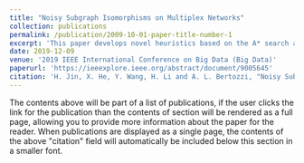 ```yaml
---
title: "Noisy Subgraph Isomorphisms on Multiplex Networks"
collection: publications
permalink: /publication/2009-10-01-paper-title-number-1
excerpt: 'This paper develops novel heuristics based on the A* search algorithm to find noisy subgraph isomorphism on large multiplex networks. This research is part of US Defense Advanced Research Projects Agency (DARPA) – Modelling Adversarial Activity.'
date: 2019-12-09
venue: '2019 IEEE International Conference on Big Data (Big Data)'
paperurl: 'https://ieeexplore.ieee.org/abstract/document/9005645' 
citation: 'H. Jin, X. He, Y. Wang, H. Li and A. L. Bertozzi, "Noisy Subgraph Isomorphisms on Multiplex Networks," 2019 IEEE International Conference on Big Data (Big Data), Los Angeles, CA, USA, 2019, pp. 4899-4905, doi: 10.1109/BigData47090.2019.9005645.'
---
```


The contents above will be part of a list of publications, if the user clicks the link for the publication than the contents of section will be rendered as a full page, allowing you to provide more information about the paper for the reader. When publications are displayed as a single page, the contents of the above "citation" field will automatically be included below this section in a smaller font.

